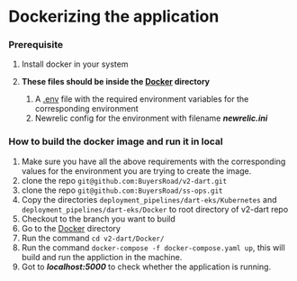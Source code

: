 # Dockerizing the application

### Prerequisite

1. Install docker in your system

2. **These files should be inside the [Docker](.) directory**

    1. A [.env](.env.example) file with the required environment variables for the corresponding environment
    2. Newrelic config for the environment with filename __*newrelic.ini*__


### How to build the docker image and run it in local

1. Make sure you have all the above requirements with the corresponding values for the environment you are trying to create the image.
2. clone the repo `git@github.com:BuyersRoad/v2-dart.git`
3. clone the repo `git@github.com:BuyersRoad/ss-ops.git`
4. Copy the directories `deployment_pipelines/dart-eks/Kubernetes` and `deployment_pipelines/dart-eks/Docker` to root directory of v2-dart repo
5. Checkout to the branch you want to build
6. Go to the [Docker](.) directory
7. Run the command `cd v2-dart/Docker/`
8. Run the command `docker-compose -f docker-compose.yaml up`, this will build and run the appliction in the machine.
9. Got to __*localhost:5000*__ to check whether the application is running.